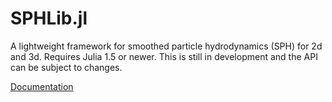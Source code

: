 # SPHLib.jl
A lightweight framework for smoothed particle hydrodynamics (SPH) for 2d and 3d. Requires Julia 1.5 or newer.
This is still in development and the API can be subject to changes.

[Documentation](https://www2.karlin.mff.cuni.cz/~kincl/SPHLib-docu/build/index.html)
